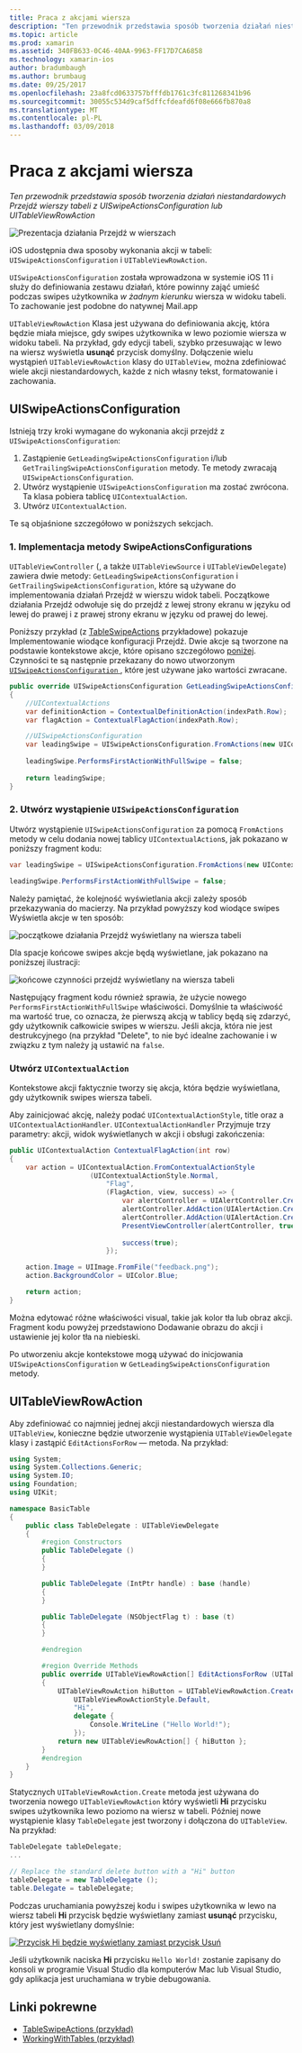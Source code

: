 ```yaml
---
title: Praca z akcjami wiersza
description: "Ten przewodnik przedstawia sposób tworzenia działań niestandardowych Przejdź wierszy tabeli z UISwipeActionsConfiguration lub UITableViewRowAction"
ms.topic: article
ms.prod: xamarin
ms.assetid: 340FB633-0C46-40AA-9963-FF17D7CA6858
ms.technology: xamarin-ios
author: bradumbaugh
ms.author: brumbaug
ms.date: 09/25/2017
ms.openlocfilehash: 23a8fcd0633757bfffdb1761c3fc811268341b96
ms.sourcegitcommit: 30055c534d9caf5dffcfdeafd6f08e666fb870a8
ms.translationtype: MT
ms.contentlocale: pl-PL
ms.lasthandoff: 03/09/2018
---
```

# <a name="working-with-row-actions"></a>Praca z akcjami wiersza

_Ten przewodnik przedstawia sposób tworzenia działań niestandardowych Przejdź wierszy tabeli z UISwipeActionsConfiguration lub UITableViewRowAction_

![Prezentacja działania Przejdź w wierszach](row-action-images/action02.png)

iOS udostępnia dwa sposoby wykonania akcji w tabeli: `UISwipeActionsConfiguration` i `UITableViewRowAction`.

`UISwipeActionsConfiguration` została wprowadzona w systemie iOS 11 i służy do definiowania zestawu działań, które powinny zająć umieść podczas swipes użytkownika _w żadnym kierunku_ wiersza w widoku tabeli. To zachowanie jest podobne do natywnej Mail.app 

`UITableViewRowAction` Klasa jest używana do definiowania akcję, która będzie miała miejsce, gdy swipes użytkownika w lewo poziomie wiersza w widoku tabeli.
Na przykład, gdy edycji tabeli, szybko przesuwając w lewo na wiersz wyświetla **usunąć** przycisk domyślny. Dołączenie wielu wystąpień `UITableViewRowAction` klasy do `UITableView`, można zdefiniować wiele akcji niestandardowych, każde z nich własny tekst, formatowanie i zachowania.


## <a name="uiswipeactionsconfiguration"></a>UISwipeActionsConfiguration

Istnieją trzy kroki wymagane do wykonania akcji przejdź z `UISwipeActionsConfiguration`:

1. Zastąpienie `GetLeadingSwipeActionsConfiguration` i/lub `GetTrailingSwipeActionsConfiguration` metody. Te metody zwracają `UISwipeActionsConfiguration`. 
2. Utwórz wystąpienie `UISwipeActionsConfiguration` ma zostać zwrócona. Ta klasa pobiera tablicę `UIContextualAction`.
3. Utwórz `UIContextualAction`.

Te są objaśnione szczegółowo w poniższych sekcjach.

### <a name="1-implementing-the-swipeactionsconfigurations-methods"></a>1. Implementacja metody SwipeActionsConfigurations

`UITableViewController` (, a także `UITableViewSource` i `UITableViewDelegate`) zawiera dwie metody: `GetLeadingSwipeActionsConfiguration` i `GetTrailingSwipeActionsConfiguration`, które są używane do implementowania działań Przejdź w wierszu widok tabeli. Początkowe działania Przejdź odwołuje się do przejdź z lewej strony ekranu w języku od lewej do prawej i z prawej strony ekranu w języku od prawej do lewej. 

Poniższy przykład (z [TableSwipeActions](https://developer.xamarin.com/samples/monotouch/TableSwipeActions) przykładowe) pokazuje Implementowanie wiodące konfiguracji Przejdź. Dwie akcje są tworzone na podstawie kontekstowe akcje, które opisano szczegółowo [poniżej](#create-uicontextualaction). Czynności te są następnie przekazany do nowo utworzonym [ `UISwipeActionsConfiguration` ](#create-uiswipeactionsconfigurations), które jest używane jako wartości zwracane.


```csharp
public override UISwipeActionsConfiguration GetLeadingSwipeActionsConfiguration(UITableView tableView, NSIndexPath indexPath)
{
    //UIContextualActions
    var definitionAction = ContextualDefinitionAction(indexPath.Row);
    var flagAction = ContextualFlagAction(indexPath.Row);

    //UISwipeActionsConfiguration
    var leadingSwipe = UISwipeActionsConfiguration.FromActions(new UIContextualAction[] { flagAction, definitionAction });
    
    leadingSwipe.PerformsFirstActionWithFullSwipe = false;
    
    return leadingSwipe;
}  
```

<a name="create-uiswipeactionsconfigurations" />

### <a name="2-instantiate-a-uiswipeactionsconfiguration"></a>2. Utwórz wystąpienie `UISwipeActionsConfiguration`

Utwórz wystąpienie `UISwipeActionsConfiguration` za pomocą `FromActions` metody w celu dodania nowej tablicy `UIContextualAction`s, jak pokazano w poniższy fragment kodu:

```csharp
var leadingSwipe = UISwipeActionsConfiguration.FromActions(new UIContextualAction[] { flagAction, definitionAction })

leadingSwipe.PerformsFirstActionWithFullSwipe = false;
```

Należy pamiętać, że kolejność wyświetlania akcji zależy sposób przekazywania do macierzy. Na przykład powyższy kod wiodące swipes Wyświetla akcje w ten sposób:

![początkowe działania Przejdź wyświetlany na wiersza tabeli](row-action-images/action03.png)

Dla spacje końcowe swipes akcje będą wyświetlane, jak pokazano na poniższej ilustracji:

![końcowe czynności przejdź wyświetlany na wiersza tabeli](row-action-images/action04.png)

Następujący fragment kodu również sprawia, że użycie nowego `PerformsFirstActionWithFullSwipe` właściwości. Domyślnie ta właściwość ma wartość true, co oznacza, że pierwszą akcją w tablicy będą się zdarzyć, gdy użytkownik całkowicie swipes w wierszu. Jeśli akcja, która nie jest destrukcyjnego (na przykład "Delete", to nie być idealne zachowanie i w związku z tym należy ją ustawić na `false`.

<a name="create-uicontextualaction" />

### <a name="create-a-uicontextualaction"></a>Utwórz `UIContextualAction`

Kontekstowe akcji faktycznie tworzy się akcja, która będzie wyświetlana, gdy użytkownik swipes wiersza tabeli.

Aby zainicjować akcję, należy podać `UIContextualActionStyle`, title oraz a `UIContextualActionHandler`. `UIContextualActionHandler` Przyjmuje trzy parametry: akcji, widok wyświetlanych w akcji i obsługi zakończenia:

```csharp
public UIContextualAction ContextualFlagAction(int row)
{
    var action = UIContextualAction.FromContextualActionStyle
                    (UIContextualActionStyle.Normal,
                        "Flag",
                        (FlagAction, view, success) => {
                            var alertController = UIAlertController.Create($"Report {words[row]}?", "", UIAlertControllerStyle.Alert);
                            alertController.AddAction(UIAlertAction.Create("Cancel", UIAlertActionStyle.Cancel, null)); 
                            alertController.AddAction(UIAlertAction.Create("Yes", UIAlertActionStyle.Destructive, null));
                            PresentViewController(alertController, true, null);
                            
                            success(true);
                        });

    action.Image = UIImage.FromFile("feedback.png");
    action.BackgroundColor = UIColor.Blue;

    return action;
}
```

Można edytować różne właściwości visual, takie jak kolor tła lub obraz akcji. Fragment kodu powyżej przedstawiono Dodawanie obrazu do akcji i ustawienie jej kolor tła na niebieski.

Po utworzeniu akcje kontekstowe mogą używać do inicjowania `UISwipeActionsConfiguration` w `GetLeadingSwipeActionsConfiguration` metody.

## <a name="uitableviewrowaction"></a>UITableViewRowAction

Aby zdefiniować co najmniej jednej akcji niestandardowych wiersza dla `UITableView`, konieczne będzie utworzenie wystąpienia `UITableViewDelegate` klasy i zastąpić `EditActionsForRow` — metoda. Na przykład:

```csharp
using System;
using System.Collections.Generic;
using System.IO;
using Foundation;
using UIKit;

namespace BasicTable
{
    public class TableDelegate : UITableViewDelegate
    {
        #region Constructors
        public TableDelegate ()
        {
        }

        public TableDelegate (IntPtr handle) : base (handle)
        {
        }

        public TableDelegate (NSObjectFlag t) : base (t)
        {
        }

        #endregion

        #region Override Methods
        public override UITableViewRowAction[] EditActionsForRow (UITableView tableView, NSIndexPath indexPath)
        {
            UITableViewRowAction hiButton = UITableViewRowAction.Create (
                UITableViewRowActionStyle.Default,
                "Hi",
                delegate {
                    Console.WriteLine ("Hello World!");
                });
            return new UITableViewRowAction[] { hiButton };
        }
        #endregion
    }
}
```

Statycznych `UITableViewRowAction.Create` metoda jest używana do tworzenia nowego `UITableViewRowAction` który wyświetli **Hi** przycisku swipes użytkownika lewo poziomo na wiersz w tabeli. Później nowe wystąpienie klasy `TableDelegate` jest tworzony i dołączona do `UITableView`. Na przykład:

```csharp
TableDelegate tableDelegate;
...

// Replace the standard delete button with a "Hi" button
tableDelegate = new TableDelegate ();
table.Delegate = tableDelegate;

```

Podczas uruchamiania powyższej kodu i swipes użytkownika w lewo na wiersz tabeli **Hi** przycisk będzie wyświetlany zamiast **usunąć** przycisku, który jest wyświetlany domyślnie:

[![](row-action-images/action01.png "Przycisk Hi będzie wyświetlany zamiast przycisk Usuń")](row-action-images/action01.png#lightbox)

Jeśli użytkownik naciska **Hi** przycisku `Hello World!` zostanie zapisany do konsoli w programie Visual Studio dla komputerów Mac lub Visual Studio, gdy aplikacja jest uruchamiana w trybie debugowania.



## <a name="related-links"></a>Linki pokrewne

- [TableSwipeActions (przykład)](https://developer.xamarin.com/samples/monotouch/TableSwipeActions)
- [WorkingWithTables (przykład)](https://developer.xamarin.com/samples/monotouch/WorkingWithTables)
